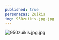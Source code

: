 ```yaml
---
published: true
personazas: Zuikis
img: 950zuikis.jpg.jpg
---
```

![950zuikis.jpg.jpg]({{site.baseurl}}/img/personazai/950zuikis.jpg.jpg)
